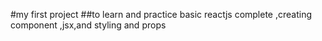 #my first project
##to learn and practice basic reactjs complete ,creating component ,jsx,and styling and props

